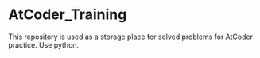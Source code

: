 # AtCoder_Training
This repository is used as a storage place for solved problems for AtCoder practice.
Use python.

